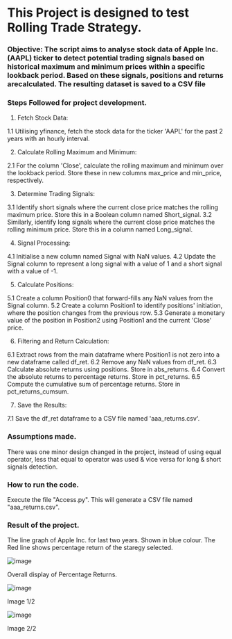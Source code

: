 # This Project is designed to test Rolling Trade Strategy.

### Objective: The script aims to analyse stock data of Apple Inc. (AAPL) ticker to detect potential trading signals based on historical maximum and minimum prices within a specific lookback period. Based on these  signals, positions and returns arecalculated. The resulting dataset is saved to a CSV file

### Steps Followed for project development.
1. Fetch Stock Data:
   
1.1 Utilising yfinance, fetch the stock data for the ticker 'AAPL' for the past 2 years with an hourly interval.

2. Calculate Rolling Maximum and Minimum:
   
2.1 For the column 'Close', calculate the rolling maximum and minimum over the lookback period. Store these in new columns max_price and min_price, respectively.

3. Determine Trading Signals:
   
3.1 Identify short signals where the current close price matches the rolling maximum price. Store this in a Boolean column named Short_signal.
3.2 Similarly, identify long signals where the current close price matches the rolling minimum price. Store this in a column named Long_signal.

4. Signal Processing:
   
4.1 Initialise a new column named Signal with NaN values.
4.2 Update the Signal column to represent a long signal with a value of 1 and a short signal with a value of -1.

5. Calculate Positions:
   
5.1 Create a column Position0 that forward-fills any NaN values from the Signal column.
5.2 Create a column Position1 to identify positions' initiation, where the position changes from the previous row.
5.3 Generate a monetary value of the position in Position2 using Position1 and the current 'Close' price.

6. Filtering and Return Calculation:
   
6.1 Extract rows from the main dataframe where Position1 is not zero into a new dataframe called df_ret.
6.2 Remove any NaN values from df_ret.
6.3 Calculate absolute returns using positions. Store in abs_returns.
6.4 Convert the absolute returns to percentage returns. Store in pct_returns.
6.5 Compute the cumulative sum of percentage returns. Store in pct_returns_cumsum.

7. Save the Results:
   
7.1 Save the df_ret dataframe to a CSV file named 'aaa_returns.csv'.

### Assumptions made. 
There was one minor design changed in the project, instead of using equal operator, less that equal to operator was used & vice versa for long & short signals detection.

### How to run the code.
Execute the file "Access.py". This will generate a CSV file named "aaa_returns.csv".

### Result of the project.
The line graph of Apple Inc. for last two years. Shown in blue colour. The Red line shows percentage return of the staregy selected.

![image](https://github.com/user-attachments/assets/290e0081-ac96-4916-ba21-275cca525d21)

Overall display of Percentage Returns.

![image](https://github.com/user-attachments/assets/045cd5eb-3d93-47f7-9168-09c51673e21f)

Image 1/2

![image](https://github.com/user-attachments/assets/33e636c9-c700-45f9-9776-06b53d26aa19)

Image 2/2


